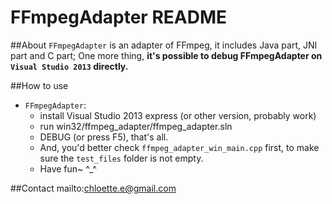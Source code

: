 FFmpegAdapter README
========

##About
`FFmpegAdapter` is an adapter of FFmpeg, it includes Java part, JNI part and C part; One more thing, **it's possible to debug FFmpegAdapter on `Visual Studio 2013` directly.**

##How to use
* `FFmpegAdapter`: 
	* install Visual Studio 2013 express (or other version, probably work)
	* run win32/ffmpeg_adapter/ffmpeg_adapter.sln
	* DEBUG (or press F5), that's all.
	* And, you'd better check `ffmpeg_adapter_win_main.cpp` first, to make sure the `test_files` folder is not empty.
	* Have fun~ ^_^

##Contact
mailto:chloette.e@gmail.com
